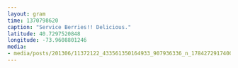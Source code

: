 ```yaml
---
layout: gram
time: 1370798620
caption: "Service Berries!! Delicious."
latitude: 40.7297520848
longitude: -73.9608801246
media:
- media/posts/201306/11372122_433561350164933_907936336_n_17842729174000351.jpg
---
```

